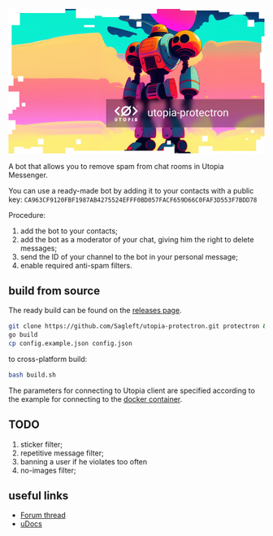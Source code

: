 
![logo](logo.jpg)

A bot that allows you to remove spam from chat rooms in Utopia Messenger.

You can use a ready-made bot by adding it to your contacts with a public key: `CA963CF9120FBF1987AB4275524EFFF0BD057FACF659D66C0FAF3D553F7BDD78`

Procedure:
1. add the bot to your contacts;
2. add the bot as a moderator of your chat, giving him the right to delete messages;
3. send the ID of your channel to the bot in your personal message;
4. enable required anti-spam filters.

## build from source

The ready build can be found on the [releases page](https://github.com/Sagleft/utopia-protectron/releases).

```bash
git clone https://github.com/Sagleft/utopia-protectron.git protectron && cd protectron
go build
cp config.example.json config.json
```

to cross-platform build:
```bash
bash build.sh
```

The parameters for connecting to Utopia client are specified according to the example for connecting to the [docker container](https://github.com/Sagleft/utopia-api-docker).

## TODO

1. sticker filter;
2. repetitive message filter;
3. banning a user if he violates too often
4. no-images filter;

## useful links

* [Forum thread](https://talk.u.is/viewtopic.php?pid=5269)
* [uDocs](https://udocs.gitbook.io/utopia-api/)
